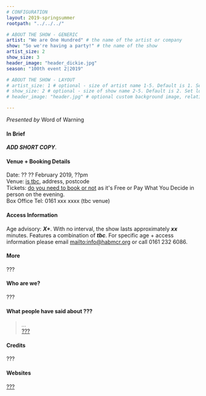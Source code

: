 ```yaml
---
# CONFIGURATION
layout: 2019-springsummer
rootpath: "../../../"

# ABOUT THE SHOW - GENERIC
artist: "We are One Hundred" # the name of the artist or company
show: "So we're having a party!" # the name of the show
artist_size: 2
show_size: 3
header_image: "header_dickie.jpg"    
season: "100th event 2|2019"

# ABOUT THE SHOW - LAYOUT
# artist_size: 1 # optional - size of artist name 1-5. Default is 1. Set longer names to lower values
# show_size: 2 # optional - size of show name 2-5. Default is 2. Set longer names to lower values
# header_image: "header.jpg" # optional custom background image, relative to current page

---
```

*Presented by* Word of Warning       
         
#### In Brief      
***ADD SHORT COPY***.        
         
#### Venue + Booking Details           
Date: ?? ?? February 2019, ??pm        
Venue: <a href="http://" target="_blank">is tbc</a>, address, postcode         
Tickets: <a href="http://" target="_blank">do you need to book or not</a> as it's Free or Pay What You Decide in person on the evening.           
Box Office Tel: 0161 xxx xxxx (tbc venue)          
          
#### Access Information        
Age advisory: ***X+***. With no interval, the show lasts approximately ***xx*** minutes. Features a combination of ***tbc***. For specific age + access information please email <mailto:info@habmcr.org> or call 0161 232 6086.     
             
#### More         
???        
         
#### Who are we?        
???       
           
#### What people have said about ???         
>*…*<br><a href="http://" target="_blank">???</a>        
        
#### Credits          
???           
       
#### Websites          
<a href="http://" target="_blank">???</a>
